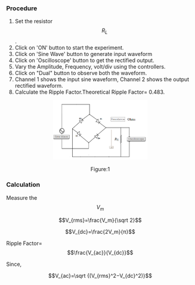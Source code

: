 ### Procedure


1. Set the resistor $$R_L$$.
2. Click on 'ON' button to start the experiment.
3. Click on 'Sine Wave' button to generate input waveform
4. Click on 'Oscilloscope' button to get the rectified output.
5. Vary the Amplitude, Frequency, volt/div using the controllers.
6. Click on "Dual" button to observe both the waveform.
7. Channel 1 shows the input sine waveform, Channel 2 shows the output rectified waveform.
8. Calculate the Ripple Factor.Theoretical Ripple Factor= 0.483.

<div align="center">
<img src="images/fullwvrecckt.png" width="50%">
<p>Figure:1</p>
</div>

### Calculation

   Measure the $$V_m$$

   $$V_{rms}=\frac{V_m}{\sqrt 2}$$

   $$V_{dc}=\frac{2V_m}{π}$$
    

   Ripple Factor= $$\frac{V_{ac}}{V_{dc}}$$
     
   Since, 

   $$V_{ac}=\sqrt {(V_{rms}^2−V_{dc}^2)}$$

